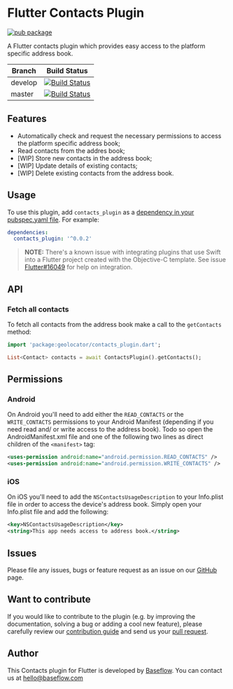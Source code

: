 # Flutter Contacts Plugin  

[![pub package](https://img.shields.io/pub/v/contacts.svg)](https://pub.dartlang.org/packages/contacts)

A Flutter contacts plugin which provides easy access to the platform specific address book.

Branch  | Build Status 
------- | ------------
develop | [![Build Status](https://travis-ci.com/BaseflowIT/flutter-contacts-plugin.svg?branch=develop)](https://travis-ci.com/BaseflowIT/flutter-contacts)
master  | [![Build Status](https://travis-ci.com/BaseflowIT/flutter-contacts-plugin.svg?branch=master)](https://travis-ci.com/BaseflowIT/flutter-contacts)

## Features

* Automatically check and request the necessary permissions to access the platform specific address book;
* Read contacts from the addres book;
* [WIP] Store new contacts in the address book;
* [WIP] Update details of existing contacts;
* [WIP] Delete existing contacts from the address book.

## Usage

To use this plugin, add `contacts_plugin` as a [dependency in your pubspec.yaml file](https://flutter.io/platform-plugins/). For example:

```yaml
dependencies:
  contacts_plugin: '^0.0.2'
```

> **NOTE:** There's a known issue with integrating plugins that use Swift into a Flutter project created with the Objective-C template. See issue [Flutter#16049](https://github.com/flutter/flutter/issues/16049) for help on integration.

## API

### Fetch all contacts

To fetch all contacts from the address book make a call to the `getContacts` method:

``` dart
import 'package:geolocator/contacts_plugin.dart';

List<Contact> contacts = await ContactsPlugin().getContacts();
```

## Permissions

### Android

On Android you'll need to add either the `READ_CONTACTS` or the `WRITE_CONTACTS` permissions to your Android Manifest (depending if you need read and/ or write access to the address book). Todo so open the AndroidManifest.xml file and one of the following two lines as direct children of the `<manifest>` tag:

``` xml
<uses-permission android:name="android.permission.READ_CONTACTS" />
<uses-permission android:name="android.permission.WRITE_CONTACTS" />
```

### iOS

On iOS you'll need to add the `NSContactsUsageDescription` to your Info.plist file in order to access the device's address book. Simply open your Info.plist file and add the following:

``` xml
<key>NSContactsUsageDescription</key>
<string>This app needs access to address book.</string>
```

## Issues

Please file any issues, bugs or feature request as an issue on our [GitHub](https://github.com/BaseflowIT/flutter-contacts-plugin/issues) page.

## Want to contribute

If you would like to contribute to the plugin (e.g. by improving the documentation, solving a bug or adding a cool new feature), please carefully review our [contribution guide](CONTRIBUTING.md) and send us your [pull request](https://github.com/BaseflowIT/flutter-contacts-plugin/pulls).

## Author

This Contacts plugin for Flutter is developed by [Baseflow](https://baseflow.com). You can contact us at <hello@baseflow.com>
